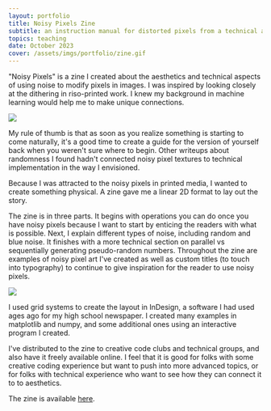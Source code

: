 ```yaml
---
layout: portfolio
title: Noisy Pixels Zine
subtitle: an instruction manual for distorted pixels from a technical and aesthetic perspective
topics: teaching
date: October 2023
cover: /assets/imgs/portfolio/zine.gif
---
```


"Noisy Pixels" is a zine I created about the aesthetics and technical aspects of using noise to modify pixels in images. I was inspired by looking closely at the dithering in riso-printed work. I knew my background in machine learning would help me to make unique connections.

<img class="floatmedimage" src="/assets/imgs/20231022_noisy_pixels_zine/img1.png">

My rule of thumb is that as soon as you realize something is starting to come naturally, it's a good time to create a guide for the version of yourself back when you weren't sure where to begin. Other writeups about randomness I found hadn't connected noisy pixel textures to technical implementation in the way I envisioned.

Because I was attracted to the noisy pixels in printed media, I wanted to create something physical. A zine gave me a linear 2D format to lay out the story. 

The zine is in three parts. It begins with operations you can do once you have noisy pixels because I want to start by enticing the readers with what is possible. Next, I explain different types of noise, including random and blue noise. It finishes with a more technical section on parallel vs sequentially generating pseudo-random numbers. Throughout the zine are examples of noisy pixel art I've created as well as custom titles (to touch into typography) to continue to give inspiration for the reader to use noisy pixels.

<img class="fullwidth" src="/assets/imgs/20231022_noisy_pixels_zine/img3.jpg">

I used grid systems to create the layout in InDesign, a software I had used ages ago for my high school newspaper. I created many examples in matplotlib and numpy, and some additional ones using an interactive program I created.

I've distributed to the zine to creative code clubs and technical groups, and also have it freely available online. I feel that it is good for folks with some creative coding experience but want to push into more advanced topics, or for folks with technical experience who want to see how they can connect it to to aesthetics.

The zine is available [here](/assets/docs/thisxorthat-noisypixels.pdf).